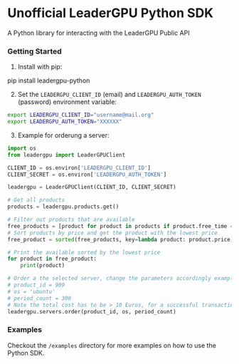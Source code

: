 # Unofficial LeaderGPU Python SDK

A Python library for interacting with the LeaderGPU Public API

### Getting Started

1. Install with pip:

pip install leadergpu-python

2. Set the `LEADERGPU_CLIENT_ID` (email) and `LEADERGPU_AUTH_TOKEN` (password) environment variable:

```bash
export LEADERGPU_CLIENT_ID="username@mail.org"
export LEADERGPU_AUTH_TOKEN="XXXXXX"
```

3. Example for orderung a server:

```python
import os
from leadergpu import LeaderGPUClient

CLIENT_ID = os.environ['LEADERGPU_CLIENT_ID']
CLIENT_SECRET = os.environ['LEADERGPU_AUTH_TOKEN']

leadergpu = LeaderGPUClient(CLIENT_ID, CLIENT_SECRET)

# Get all products
products = leadergpu.products.get()

# Filter out products that are available
free_products = [product for product in products if product.free_time == None]
# Sort products by price and get the product with the lowest price
free_product = sorted(free_products, key=lambda product: product.price)

# Print the available sorted by the lowest price
for product in free_product:
    print(product)

# Order a the selected server, change the parameters accordingly example:
# product_id = 909
# os = 'ubuntu'
# period_count = 300
# Note the total cost has to be > 10 Euros, for a successful transaction
leadergpu.servers.order(product_id, os, period_count)
```
### Examples

Checkout the `/examples` directory for more examples on how to use the Python SDK.
